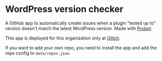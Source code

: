 # WordPress version checker

A GitHub app to automatically create issues when a plugin "tested up to" version doesn't match the latest WordPress version. Made with [Probot](https://probot.github.io/).

This app is deployed for this organization only at [Glitch](https://glitch.com/edit/#!/skaut-wordpress-version-checker).

If you want to add your own repo, you need to install the app and add the repo config to `data/repos.json`.
